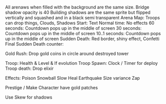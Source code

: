 <!-- Make an arena image without the towers so the towers can be placed in after. (This is so that the characters can be behind the tower)

Arena should have a checkered pattern which makes the YOLO understand shadows

There are no known tower skins in the files...

Characters: 1.680555555555555

You will find anything that’s downloaded from the SC server inside: /data/data/com.supercell.clashroyale/update
 -->

All arenaws when filled with the background are the same size.
Bridge shadow opacity is 40
Building shadows are the same sprite but flipped vertically and squashed and in a black semi transparent
Arena Map: Troops can drop things, Clouds, Shadows
Start: Text
Normal time: No effects
60 seconds: Countdown pops up in the middle of screen
30 seconds: Countdown pops up in the middle of screen
10..1 seconds: Countdown pops up in the middle of screen
Sudden Death: Red border, shiny effect, Confetti
Final Sudden Death counter: 

Gold Rush: Drop gold coins in circle around destroyed tower

Troop: Health & Level & If evolution
Troop Spawn: Clock / Timer for deploy
Troop death: Drop elixir

Effects:
Poison
Snowball Slow
Heal
Earthquake
Size variance
Zap

Prestige / Make Character have gold patches

Use Skew for shadows